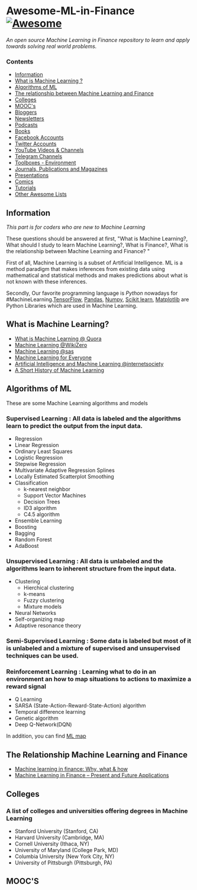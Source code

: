 # Awesome-ML-in-Finance [![Awesome](https://cdn.rawgit.com/sindresorhus/awesome/d7305f38d29fed78fa85652e3a63e154dd8e8829/media/badge.svg)](https://github.com/sindresorhus/awesome)


*An open source Machine Learning in Finance repository to learn and apply towards solving real world problems.*

### Contents

* [Information](#information)
* [What is Machine Learning ?](#what-is-machine-learning)
* [Algorithms of ML](#algorithms-of-ml)
* [The relationship between Machine Learning and Finance](#the-relationship-between-machine-learning-and-finance)
* [Colleges](#colloges)
* [MOOC's](#moocs)
* [Bloggers](#bloggers)
* [Newsletters](#newsletters)
* [Podcasts](#podcasts)
* [Books](#books)
* [Facebook Accounts](#facebook-accounts)
* [Twitter Accounts ](#twitter-accounts )
* [YouTube Videos & Channels](#youtube-videos--channels)
* [Telegram Channels ](#telegram-channels)
* [Toolboxes - Environment](#toolboxes---environment)
* [Journals, Publications and Magazines](#journals-publications-and-magazines)
* [Presentations](#presentations)
* [Comics](#comics)
* [Tutorials](#tutorials)
* [Other Awesome Lists](#other-awesome-lists)

## Information

*This part is for coders who are new to Machine Learning*

These questions should be answered at first, "What is Machine Learning?, What should I study to learn Machine Learning?, What is Finance?, What is the relationship between Machine Learning and Finance? "

First of all, Machine Learning is a subset of Artificial Intelligence. ML is a method paradigm that makes inferences from existing data using mathematical and statistical methods and makes predictions about what is not known with these inferences.

Secondly, Our favorite programming language is *Python* nowadays for #MachineLearning.[TensorFlow](https://www.tensorflow.org/), [Pandas](http://pandas.pydata.org/), [Numpy](https://www.numpy.org/), [Scikit learn](https://scikit-learn.org/stable/), [Matplotlib](https://matplotlib.org/) are Python Libraries which are used in Machine Learning.


## What is Machine Learning?

* [What is Machine Learning @ Quora](https://www.quora.com/What-is-machine-learning-4)
* [Machine Learning @WikiZero](https://www.wikizero.com/en/Machine_learning)
* [Machine Learning @sas](https://www.sas.com/tr_tr/insights/analytics/machine-learning.html#machine-learning-today-world)
* [Machine Learning for Everyone](https://vas3k.com/blog/machine_learning/)
* [Artificial Intelligence and Machine Learning @internetsociety](https://www.internetsociety.org/resources/doc/2017/artificial-intelligence-and-machine-learning-policy-paper/?gclid=CjwKCAjwx_boBRA9EiwA4kIELn_Zx8LxppkZt0l8Dh6icxteCbz-fMEU-QgpATf8Xtjp1K7XU7v2YBoC4EgQAvD_BwE)
* [A Short History of Machine Learning](https://www.forbes.com/sites/bernardmarr/2016/02/19/a-short-history-of-machine-learning-every-manager-should-read/#401adda515e7)


## Algorithms of ML

These are some Machine Learning algorithms and models

### Supervised Learning : All data is labeled and the algorithms learn to predict the output from the input data.
- Regression
 - Linear Regression 
 - Ordinary Least Squares
 - Logistic Regression
 - Stepwise Regression
 - Multivariate Adaptive Regression Splines 
  - Locally Estimated Scatterplot Smoothing 
- Classification
  - k-nearest neighbor
  - Support Vector Machines
  - Decision Trees 
   - ID3 algorithm
   - C4.5 algorithm
- Ensemble Learning
 - Boosting
 - Bagging
 - Random Forest
 - AdaBoost

### Unsupervised Learning : All data is unlabeled and the algorithms learn to inherent structure from the input data.
- Clustering
  - Hierchical clustering
  - k-means
  - Fuzzy clustering
  - Mixture models
- Neural Networks
 - Self-organizing map
 - Adaptive resonance theory
 
### Semi-Supervised Learning : Some data is labeled but most of it is unlabeled and a mixture of supervised and unsupervised techniques can be used.

### Reinforcement Learning : Learning what to do in an environment an how to map situations to actions to maximize a reward signal
- Q Learning
- SARSA (State-Action-Reward-State-Action) algorithm
- Temporal difference learning
- Genetic algorithm
- Deep Q-Network(DQN)

In addition, you can find [ML map](https://github.com/trekhleb/homemade-machine-learning/blob/master/images/machine-learning-map.png)

## The Relationship Machine Learning and Finance 

* [Machine learning in finance: Why, what & how](https://towardsdatascience.com/machine-learning-in-finance-why-what-how-d524a2357b56)
* [Machine Learning in Finance – Present and Future Applications](https://emerj.com/ai-sector-overviews/machine-learning-in-finance/)

## Colleges

### A list of colleges and universities offering degrees in Machine Learning

* Stanford University (Stanford, CA)
* Harvard University (Cambridge, MA)
* Cornell University (Ithaca, NY)
* University of Maryland (College Park, MD)
* Columbia University (New York City, NY)
* University of Pittsburgh (Pittsburgh, PA)


## MOOC'S
